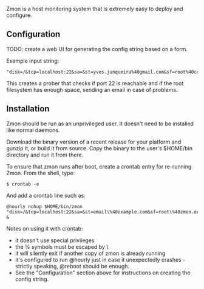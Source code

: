 Zmon is a host monitoring system that is extremely easy to deploy and configure.

Configuration
-------------

TODO: create a web UI for generating the config string based on a form.

Example input string:

    "disk=/&tcp=localhost:22&sa=&st=yves.junqueira%40gmail.com&sf=root%40cetico.org"

This creates a prober that checks if port 22 is reachable and if the root
filesystem has enough space, sending an email in case of problems.

Installation
----------

Zmon should be run as an unprivileged user. It doesn't need to be installed like normal daemons. 

Download the binary version of a recent release for your platform and gunzip it, or build it from source. Copy the binary to the user's $HOME/bin directory and run it from there.

To ensure that zmon runs after boot, create a crontab entry for re-running Zmon. From the shell, type: 

```
$ crontab -e
```

And add a crontab line such as:

    @hourly nohup $HOME/bin/zmon "disk=/&tcp=localhost:22&sa=&st=email\%40example.com&sf=root\%40zmon.org" &

Notes on using it with crontab:
- it doesn't use special privileges
- the % symbols must be escaped by \
- it will silently exit if another copy of zmon is already running
- it's configured to run @hourly just in case it unexpectedly crashes -
  strictly speaking, @reboot should be enough.
- See the "Configuration" section above for instructions on creating the config string.

